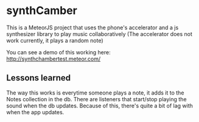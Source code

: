 # synthCamber
This is a MeteorJS project that uses the phone's accelerator and a js synthesizer library to play music collaboratively
(The accelerator does not work currently, it plays a random note)

You can see a demo of this working here: http://synthchambertest.meteor.com/

## Lessons learned
The way this works is everytime someone plays a note, it adds it to the Notes collection in the db. There are listeners 
that start/stop playing the sound when the db updates. Because of this, there's quite a bit of lag with when the app updates.
